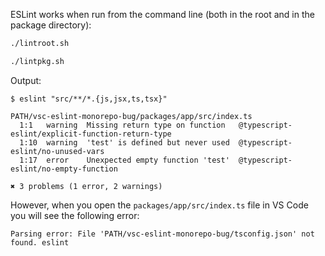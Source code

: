 ESLint works when run from the command line (both in the root and in the package directory):

```sh
./lintroot.sh
```

```sh
./lintpkg.sh
```

Output:

```
$ eslint "src/**/*.{js,jsx,ts,tsx}"

PATH/vsc-eslint-monorepo-bug/packages/app/src/index.ts
  1:1   warning  Missing return type on function   @typescript-eslint/explicit-function-return-type
  1:10  warning  'test' is defined but never used  @typescript-eslint/no-unused-vars
  1:17  error    Unexpected empty function 'test'  @typescript-eslint/no-empty-function

✖ 3 problems (1 error, 2 warnings)
```

However, when you open the `packages/app/src/index.ts` file in VS Code you will see the following error:

```
Parsing error: File 'PATH/vsc-eslint-monorepo-bug/tsconfig.json' not found. eslint
```
